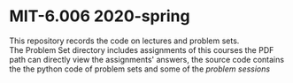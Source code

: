 # MIT-6.006 2020-spring
This repository records the code on lectures and problem sets.  
The Problem Set directory includes assignments of this courses the PDF path can directly view the assignments' answers, the source code contains the the python code of problem sets and some of the *problem sessions*

